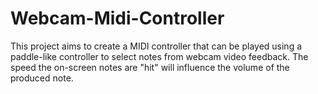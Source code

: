 # Webcam-Midi-Controller
This project aims to create a MIDI controller that can be played using a paddle-like controller to select notes from webcam video feedback. The speed the on-screen notes are "hit" will influence the volume of the produced note.

